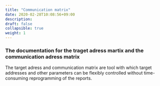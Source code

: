 ```yaml
---
title: "Communication matrix"
date: 2020-02-28T10:08:56+09:00
description: 
draft: false
collapsible: true
weight: 1
---
```


### The documentation for the traget adress martix and the communication adress matrix

The target adress and communication matrix are tool with which target addresses and other parameters can be flexibly controlled without time-consuming reprogramming of the reports.